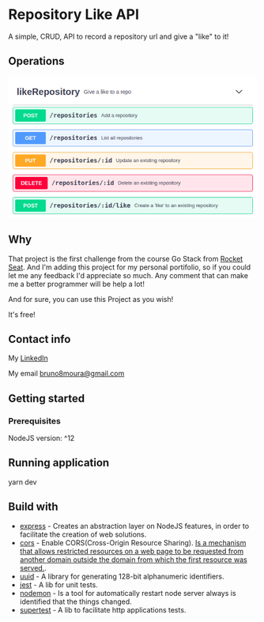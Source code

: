 # Repository Like API

A simple, CRUD, API to record a repository url and give a "like" to it!

## Operations

![Operations](project_images/GiveALikeToARepo-operations.png)

## Why

That project is the first challenge from the course Go Stack from [Rocket Seat](https://github.com/Rocketseat). And I'm adding this project for my personal portifolio, so if you could let me any feedback I'd appreciate so much. Any comment that can make me a better programmer will be help a lot!

And for sure, you can use this Project as you wish!

It's free!

## Contact info

My [LinkedIn](https://www.linkedin.com/in/bruno8moura/)

My email bruno8moura@gmail.com

## Getting started

### Prerequisites

NodeJS version: ^12

## Running application

yarn dev

## Build with

- [express](https://www.npmjs.com/package/express) - Creates an abstraction layer on NodeJS features, in order to facilitate the creation of web solutions.
- [cors](https://www.npmjs.com/package/cors) - Enable CORS(Cross-Origin Resource Sharing). [Is a mechanism that allows restricted resources on a web page to be requested from another domain outside the domain from which the first resource was served.](https://en.wikipedia.org/wiki/Cross-origin_resource_sharing).
- [uuid](https://www.npmjs.com/package/uuidv4) - A library for generating 128-bit alphanumeric identifiers.
- [jest](https://www.npmjs.com/package/jest) - A lib for unit tests.
- [nodemon](https://www.npmjs.com/package/nodemon) - Is a tool for automatically restart node server always is identified that the things changed.
- [supertest](https://www.npmjs.com/package/supertest) - A lib to facilitate http applications tests.
